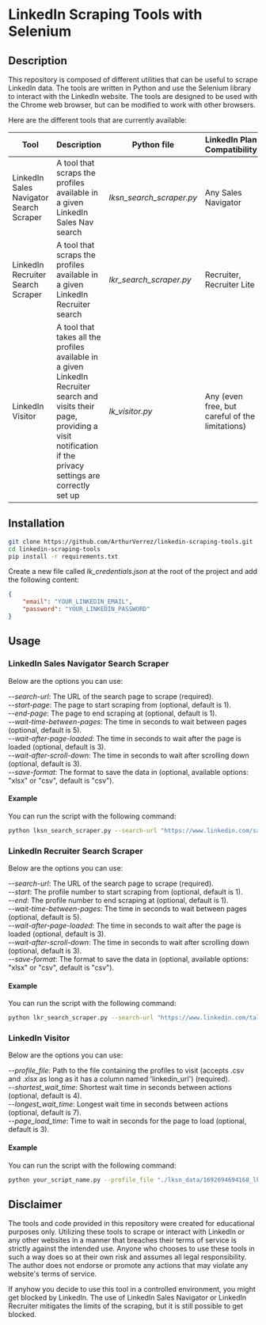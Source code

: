 # LinkedIn Scraping Tools with Selenium
## Description
This repository is composed of different utilities that can be useful to scrape LinkedIn data. The tools are written in Python and use the Selenium library to interact with the LinkedIn website. The tools are designed to be used with the Chrome web browser, but can be modified to work with other browsers.

Here are the different tools that are currently available:

| Tool | Description | Python file | LinkedIn Plan Compatibility |
| --- | --- | --- | --- |
| LinkedIn Sales Navigator Search Scraper | A tool that scraps the profiles available in a given LinkedIn Sales Nav search | *lksn_search_scraper.py* | Any Sales Navigator |
| LinkedIn Recruiter Search Scraper | A tool that scraps the profiles available in a given LinkedIn Recruiter search | *lkr_search_scraper.py* | Recruiter, Recruiter Lite |
| LinkedIn Visitor | A tool that takes all the profiles available in a given LinkedIn Recruiter search and visits their page, providing a visit notification if the privacy settings are correctly set up | *lk_visitor.py* | Any (even free, but careful of the limitations) |

## Installation
```bash
git clone https://github.com/ArthurVerrez/linkedin-scraping-tools.git
cd linkedin-scraping-tools
pip install -r requirements.txt
```

Create a new file called *lk_credentials.json* at the root of the project and add the following content:
```json
{
    "email": "YOUR_LINKEDIN_EMAIL",
    "password": "YOUR_LINKEDIN_PASSWORD"
}
```

## Usage
### LinkedIn Sales Navigator Search Scraper
Below are the options you can use:

*--search-url*: The URL of the search page to scrape (required).\
*--start-page*: The page to start scraping from (optional, default is 1).\
*--end-page*: The page to end scraping at (optional, default is 1).\
*--wait-time-between-pages*: The time in seconds to wait between pages (optional, default is 5).\
*--wait-after-page-loaded*: The time in seconds to wait after the page is loaded (optional, default is 3).\
*--wait-after-scroll-down*: The time in seconds to wait after scrolling down (optional, default is 3).\
*--save-format*: The format to save the data in (optional, available options: "xlsx" or "csv", default is "csv").

#### Example
You can run the script with the following command:
```bash	
python lksn_search_scraper.py --search-url "https://www.linkedin.com/sales/search/people?query=(spellCorrectionEnabled%3Atrue%2Ckeywords%3Ascraping)" --start-page 1 --end-page 5 --save-format "csv"
```

### LinkedIn Recruiter Search Scraper
Below are the options you can use:

*--search-url*: The URL of the search page to scrape (required).\
*--start*: The profile number to start scraping from (optional, default is 1).\
*--end*: The profile number to end scraping at (optional, default is 1).\
*--wait-time-between-pages*: The time in seconds to wait between pages (optional, default is 5).\
*--wait-after-page-loaded*: The time in seconds to wait after the page is loaded (optional, default is 3).\
*--wait-after-scroll-down*: The time in seconds to wait after scrolling down (optional, default is 3).\
*--save-format*: The format to save the data in (optional, available options: "xlsx" or "csv", default is "csv").

#### Example
You can run the script with the following command:
```bash
python lkr_search_scraper.py --search-url "https://www.linkedin.com/talent/search?searchContextId=8fe5d263-7739-471f-89ea-6b0a4d0fd91d&searchHistoryId=5262292356&searchRequestId=ca1839e7-ba16-4ad4-80ed-d13873939073" --start 5 --end 20 --save-format "csv"
```

### LinkedIn Visitor
Below are the options you can use:

*--profile_file*: Path to the file containing the profiles to visit (accepts .csv and .xlsx as long as it has a column named 'linkedin_url') (required).\
*--shortest_wait_time*: Shortest wait time in seconds between actions (optional, default is 4).\
*--longest_wait_time*: Longest wait time in seconds between actions (optional, default is 7).\
*--page_load_time*: Time to wait in seconds for the page to load (optional, default is 3).

#### Example
You can run the script with the following command:
```bash
python your_script_name.py --profile_file "./lksn_data/1692694694168_lk_salesnav_export.csv" --shortest_wait_time 3 --longest_wait_time 8 --page_load_time 4
```



## Disclaimer
The tools and code provided in this repository were created for educational purposes only. Utilizing these tools to scrape or interact with LinkedIn or any other websites in a manner that breaches their terms of service is strictly against the intended use. Anyone who chooses to use these tools in such a way does so at their own risk and assumes all legal responsibility. The author does not endorse or promote any actions that may violate any website's terms of service.

If anyhow you decide to use this tool in a controlled environment, you might get blocked by LinkedIn. The use of LinkedIn Sales Navigator or LinkedIn Recruiter mitigates the limits of the scraping, but it is still possible to get blocked.
